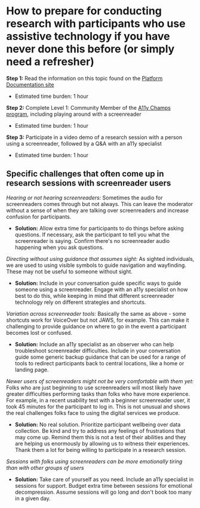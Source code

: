 # How to prepare for conducting research with participants who use assistive technology if you have never done this before (or simply need a refresher)

**Step 1:** Read the information on this topic found on the [Platform Documentation site](https://depo-platform-documentation.scrollhelp.site/research-design/research-assistive-technology-sessions)
- Estimated time burden: 1 hour

**Step 2:** Complete Level 1: Community Member of the [A11y Champs program](https://github.com/department-of-veterans-affairs/va.gov-team/tree/master/teams/vsa/accessibility/a11y-champs#accessibility-champions-community), including playing around with a screenreader
- Estimated time burden: 1 hour

**Step 3:** Participate in a video demo of a research session with a person using a screenreader, followed by a Q&A with an a11y specialist
- Estimated time burden: 1 hour

## Specific challenges that often come up in research sessions with screenreader users

_Hearing or not hearing screenreaders:_ Sometimes the audio for screenreaders comes through but not always. This can leave the moderator without a sense of when they are talking over screenreaders and increase confusion for participants. 
  - **Solution:** Allow extra time for participants to do things before asking questions. If necessary, ask the participant to tell you what the screenreader is saying. Confirm there's no screenreader audio happening when you ask questions. 

_Directing without using guidance that assumes sight:_ As sighted individuals, we are used to using visible symbols to guide navigation and wayfinding. These may not be useful to someone without sight. 
  - **Solution:** Include in your conversation guide specific ways to guide someone using a screenreader. Engage with an a11y specialist on how best to do this, while keeping in mind that different screenreader technology rely on different strategies and shortcuts. 

_Variation across screenreader tools:_ Basically the same as above - some shortcuts work for VoiceOver but not JAWS, for example. This can make it challenging to provide guidance on where to go in the event a participant becomes lost or confused. 
  - **Solution:** Include an a11y specialist as an observer who can help troubleshoot screenreader difficulties. Include in your conversation guide some generic backup guidance that can be used for a range of tools to redirect participants back to central locations, like a home or landing page. 

_Newer users of screenreaders might not be very comfortable with them yet:_ Folks who are just beginning to use screenreaders will most likely have greater difficulties performing tasks than folks who have more experience. For example, in a recent usability test with a beginner screenreader user, it took 45 minutes for the participant to log in. This is not unusual and shows the real challenges folks face to using the digital services we produce. 
  - **Solution:** No real solution. Prioritize participant wellbeing over data collection. Be kind and try to address any feelings of frustrations that may come up. Remind them this is not a test of their abilities and they are helping us enormously by allowing us to witness their experiences. Thank them a lot for being willing to participate in a research session. 

_Sessions with folks using screenreaders can be more emotionally tiring than with other groups of users_
  - **Solution:** Take care of yourself as you need. Include an a11y specialist in sessions for support. Budget extra time between sessions for emotional decompression. Assume sessions will go long and don't book too many in a given day. 

